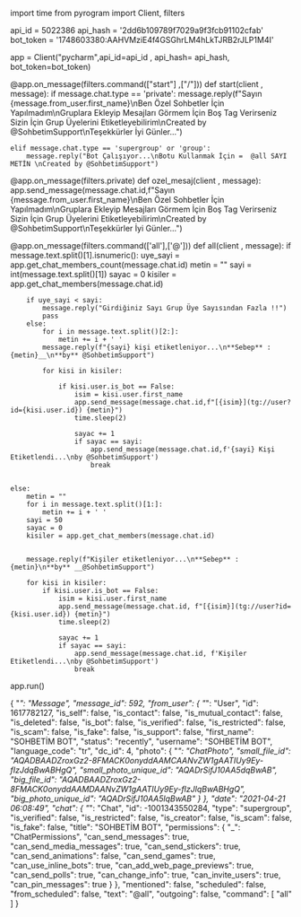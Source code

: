 
import time
from pyrogram import Client, filters


api_id = 5022386
api_hash = '2dd6b109789f7029a9f3fcb91102cfab'
bot_token = '1748603380:AAHVMziE4f4GSGhrLM4hLkTJRB2rJLP1M4I'


app = Client("pycharm",api_id=api_id , api_hash= api_hash, bot_token=bot_token)

@app.on_message(filters.command(["start"] ,["/"]))
def start(client , message):
    if message.chat.type  == 'private':
        message.reply(f"Sayın {message.from_user.first_name}\nBen Özel Sohbetler İçin Yapılmadım\nGruplara Ekleyip Mesajları Görmem İçin Boş Tag Verirseniz Sizin İçin Grup Üyelerini Etiketleyebilirim\nCreated by @SohbetimSupport\nTeşekkürler İyi Günler...")

    elif message.chat.type == 'supergroup' or 'group':
        message.reply("Bot Çalışıyor...\nBotu Kullanmak İçin =  @all SAYI METİN \nCreated by @SohbetimSupport")

@app.on_message(filters.private)
def ozel_mesaj(client , message):
    app.send_message(message.chat.id,f"Sayın {message.from_user.first_name}\nBen Özel Sohbetler İçin Yapılmadım\nGruplara Ekleyip Mesajları Görmem İçin Boş Tag Verirseniz Sizin İçin Grup Üyelerini Etiketleyebilirim\nCreated by @SohbetimSupport\nTeşekkürler İyi Günler...")

@app.on_message(filters.command(['all'],['@']))
def all(client , message):
    if message.text.split()[1].isnumeric():
        uye_sayi = app.get_chat_members_count(message.chat.id)
        metin = ""
        sayi = int(message.text.split()[1])
        sayac = 0
        kisiler = app.get_chat_members(message.chat.id)

        if uye_sayi < sayi:
            message.reply("Girdiğiniz Sayı Grup Üye Sayısından Fazla !!")
            pass
        else:
            for i in message.text.split()[2:]:
                metin += i + ' '
            message.reply(f"{sayi} kişi etiketleniyor...\n**Sebep** : {metin}__\n**by** @SohbetimSupport")

            for kisi in kisiler:

                if kisi.user.is_bot == False:
                    isim = kisi.user.first_name
                    app.send_message(message.chat.id,f"[{isim}](tg://user?id={kisi.user.id}) {metin}")
                    time.sleep(2)

                    sayac += 1
                    if sayac == sayi:
                        app.send_message(message.chat.id,f'{sayi} Kişi Etiketlendi...\nby @SohbetimSupport')
                        break


    else:
        metin = ""
        for i in message.text.split()[1:]:
            metin += i + ' '
        sayi = 50
        sayac = 0
        kisiler = app.get_chat_members(message.chat.id)


        message.reply(f"Kişiler etiketleniyor...\n**Sebep** : {metin}\n**by** __@SohbetimSupport")

        for kisi in kisiler:
            if kisi.user.is_bot == False:
                isim = kisi.user.first_name
                app.send_message(message.chat.id, f"[{isim}](tg://user?id={kisi.user.id}) {metin}")
                time.sleep(2)

                sayac += 1
                if sayac == sayi:
                    app.send_message(message.chat.id, f'Kişiler Etiketlendi...\nby @SohbetimSupport')
                    break


app.run()

{
    "_": "Message",
    "message_id": 592,
    "from_user": {
        "_": "User",
        "id": 1617782127,
        "is_self": false,
        "is_contact": false,
        "is_mutual_contact": false,
        "is_deleted": false,
        "is_bot": false,
        "is_verified": false,
        "is_restricted": false,
        "is_scam": false,
        "is_fake": false,
        "is_support": false,
        "first_name": "SOHBETİM BOT",
        "status": "recently",
        "username": "SOHBETİM BOT",
        "language_code": "tr",
        "dc_id": 4,
        "photo": {
            "_": "ChatPhoto",
            "small_file_id": "AQADBAADZroxGz2-8FMACK0onyddAAMCAANvZW1gAATIUy9Ey-fIzJdqBwABHgQ",
            "small_photo_unique_id": "AQADrSifJ10AA5dqBwAB",
            "big_file_id": "AQADBAADZroxGz2-8FMACK0onyddAAMDAANvZW1gAATIUy9Ey-fIzJlqBwABHgQ",
            "big_photo_unique_id": "AQADrSifJ10AA5lqBwAB"
        }
    },
    "date": "2021-04-21 06:08:49",
    "chat": {
        "_": "Chat",
        "id": -1001343550284,
        "type": "supergroup",
        "is_verified": false,
        "is_restricted": false,
        "is_creator": false,
        "is_scam": false,
        "is_fake": false,
        "title": "SOHBETİM BOT",
        "permissions": {
            "_": "ChatPermissions",
            "can_send_messages": true,
            "can_send_media_messages": true,
            "can_send_stickers": true,
            "can_send_animations": false,
            "can_send_games": true,
            "can_use_inline_bots": true,
            "can_add_web_page_previews": true,
            "can_send_polls": true,
            "can_change_info": true,
            "can_invite_users": true,
            "can_pin_messages": true
        }
    },
    "mentioned": false,
    "scheduled": false,
    "from_scheduled": false,
    "text": "@all",
    "outgoing": false,
    "command": [
        "all"
    ]
}
